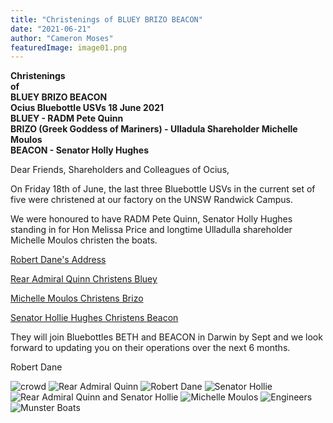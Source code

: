 ```yaml
---
title: "Christenings of BLUEY BRIZO BEACON"
date: "2021-06-21"
author: "Cameron Moses"
featuredImage: image01.png
---
```


**Christenings <br>
of <br>
BLUEY BRIZO BEACON <br>
Ocius Bluebottle USVs 18 June 2021 <br>
BLUEY - RADM Pete Quinn <br>
BRIZO (Greek Goddess of Mariners) - Ulladula Shareholder Michelle Moulos <br>
BEACON - Senator Holly Hughes**

Dear Friends, Shareholders and Colleagues of Ocius,

On Friday 18th of June, the last three Bluebottle USVs in the current set of five were christened at our factory on the UNSW Randwick Campus. 

We were honoured to have RADM Pete Quinn, Senator Holly Hughes standing in for Hon Melissa Price and longtime Ulladulla shareholder Michelle Moulos christen the boats.


[Robert Dane's Address](https://youtu.be/tfZA_KvahKM)

[Rear Admiral Quinn Christens Bluey](https://youtu.be/g7E2HOFkhsc)

[Michelle Moulos Christens Brizo](https://youtu.be/yPB_7lOBqdo)

[Senator Hollie Hughes Christens Beacon](https://youtu.be/wqe9WhGWRq8)


They will join Bluebottles BETH and BEACON in Darwin by Sept and we look forward to updating you on their operations over the next 6 months.

Robert Dane


![crowd](image01.jpg)
![Rear Admiral Quinn](image02.jpg)
![Robert Dane](image03.jpg)
![Senator Hollie](image04.jpg)
![Rear Admiral Quinn and Senator Hollie](image05.jpg)
![Michelle Moulos](image06.jpg)
![Engineers](image07.jpg)
![Munster Boats](image08.jpg)
